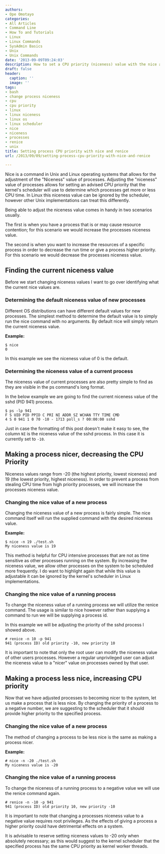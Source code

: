 ```yaml
---
authors:
- Ope Omotayo
categories:
- All Articles
- Command Line
- How To and Tutorials
- Linux
- Linux Commands
- SysAdmin Basics
- Unix
- Unix Commands
date: '2013-09-09T09:24:03'
description: How to set a CPU priority (niceness) value with the nice and renice commands
draft: false
header:
  caption: ''
  image: ''
tags:
- bash
- change process niceness
- cpu
- cpu priority
- linux
- linux niceness
- linux os
- linux scheduler
- nice
- niceness
- processes
- renice
- unix
title: Setting process CPU priority with nice and renice
url: /2013/09/09/setting-process-cpu-priority-with-nice-and-renice

---
```


Nice is a command in Unix and Linux operating systems that allows for the adjustment of the "Niceness" value of processes. Adjusting the "niceness" value of processes allows for setting an advised CPU priority that the kernel's scheduler will use to determine which processes get more or less CPU time. In Linux this niceness value can be ignored by the scheduler, however other Unix implementations can treat this differently.

Being able to adjust the niceness value comes in handy in two scenarios usually.

The first is when you have a process that is or may cause resource contention; for this scenario we would increase the processes niceness value.

The second is when you want to increase the resources of a specific process in order to decrease the run time or give a process higher priority. For this scenario we would decrease the processes niceness value.

## Finding the current niceness value

Before we start changing niceness values I want to go over identifying what the current nice values are.

### Determining the default niceness value of new processes

Different OS distributions can have different default values for new processes. The simplest method to determine the default value is to simply run the nice command with no arguments. By default nice will simply return the current niceness value.

**Example:**

    $ nice
    0

In this example we see the niceness value of 0 is the default.

### Determining the niceness value of a current process

The niceness value of current processes are also pretty simple to find as they are visible in the ps command's long format.

In the below example we are going to find the current niceness value of the sshd (PID 941) process.

    $ ps -lp 941
    F S UID PID PPID C PRI NI ADDR SZ WCHAN TTY TIME CMD
    4 S 0 941 1 0 70 -10 - 1713 poll_s ? 00:00:00 sshd

Just in case the formatting of this post doesn't make it easy to see, the column `NI` is the niceness value of the sshd process. In this case it is currently set to `-10`.

## Making a process nicer, decreasing the CPU Priority

Niceness values range from -20 (the highest priority, lowest niceness) and 19 (the lowest priority, highest niceness). In order to prevent a process from stealing CPU time from high priority processes, we will increase the processes niceness value.

### Changing the nice value of a new process

Changing the niceness value of a new process is fairly simple. The nice command itself will run the supplied command with the desired niceness value.

**Example:**

    $ nice -n 19 ./test.sh 
    My niceness value is 19

This method is helpful for CPU intensive processes that are not as time sensitive as other processes running on the system. By increasing the niceness value, we allow other processes on the system to be scheduled more frequently. I do want to highlight again that while this value is adjustable it can be ignored by the kernel's scheduler in Linux implementations.

### Changing the nice value of a running process

To change the niceness value of a running process we will utilize the renice command. The usage is similar to nice however rather than supplying a command to run we will be supplying a process id.

In this example we will be adjusting the priority of the sshd process I showed above.

    # renice -n 10 -p 941
    941 (process ID) old priority -10, new priority 10

It is important to note that only the root user can modify the niceness value of other users processes. However a regular unprivileged user can adjust the niceness value to a "nicer" value on processes owned by that user.

## Making a process less nice, increasing CPU priority

Now that we have adjusted processes to becoming nicer to the system, let us make a process that is less nice. By changing the priority of a process to a negative number, we are suggesting to the scheduler that it should provide higher priority to the specified process.

### Changing the nice value of a new process

The method of changing a process to be less nice is the same as making a process nicer.

**Example:**

    # nice -n -20 ./test.sh 
    My niceness value is -20

### Changing the nice value of a running process

To change the niceness of a running process to a negative value we will use the renice command again.

    # renice -n -10 -p 941
    941 (process ID) old priority 10, new priority -10

It is important to note that changing a processes niceness value to a negative value requires root privileges. As the effects of giving a process a higher priority could have detrimental effects on a system.

It is advisable to reserve setting niceness values to -20 only when absolutely necessary; as this would suggest to the kernel scheduler that the specified process has the same CPU priority as kernel worker threads.
